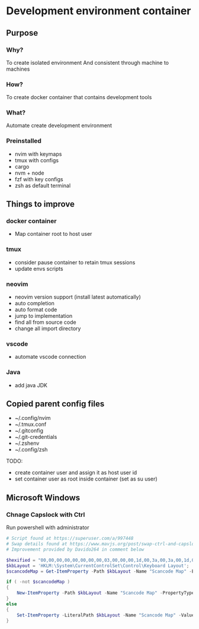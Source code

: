 # Development environment container

## Purpose

### Why?
To create isolated environment
And consistent through machine to machines

### How?
To create docker container that contains development tools

### What?
Automate create development environment

### Preinstalled
* nvim with keymaps
* tmux with configs
* cargo
* nvm + node
* fzf with key configs
* zsh as default terminal

## Things to improve

### docker container
* Map container root to host user

### tmux
* consider pause container to retain tmux sessions
* update envs scripts

### neovim
* neovim version support (install latest automatically)
* auto completion
* auto format code
* jump to implementation
* find all from source code
* change all import directory
 
### vscode
* automate vscode connection

### Java
* add java JDK

## Copied parent config files

* ~/.config/nvim
* ~/.tmux.conf
* ~/.gitconfig
* ~/.git-credentials
* ~/.zshenv
* ~/.config/zsh


TODO: 
* create container user and assign it as host user id
* set container user as root inside container (set as su user)


## Microsoft Windows

### Chnage Capslock with Ctrl

Run powershell with administrator
```powershell
# Script found at https://superuser.com/a/997448
# Swap details found at https://www.mavjs.org/post/swap-ctrl-and-capslock-on-windows
# Improvement provided by Davido264 in comment below

$hexified = "00,00,00,00,00,00,00,00,03,00,00,00,1d,00,3a,00,3a,00,1d,00".Split(',') | % { "0x$_"};
$kbLayout = 'HKLM:\System\CurrentControlSet\Control\Keyboard Layout';
$scancodeMap = Get-ItemProperty -Path $kbLayout -Name "Scancode Map" -ErrorAction Ignore

if ( -not $scancodeMap )
{
	New-ItemProperty -Path $kbLayout -Name "Scancode Map" -PropertyType Binary -Value ([byte[]]$hexified);
}
else
{
	Set-ItemProperty -LiteralPath $kbLayout -Name "Scancode Map" -Value ([byte[]]$hexified);
}
```
